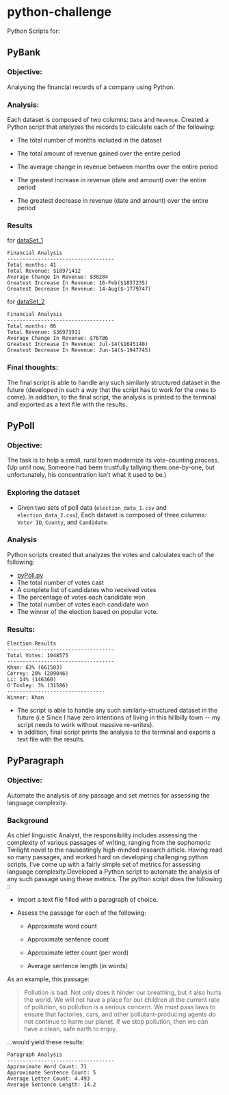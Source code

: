 # python-challenge
Python Scripts for:

## PyBank 
### Objective:
Analysing the financial records of a company using Python.

### Analysis:
Each dataset is composed of two columns: `Date` and `Revenue`. Created a Python script that analyzes the records to calculate each of the following:

* The total number of months included in the dataset

* The total amount of revenue gained over the entire period

* The average change in revenue between months over the entire period

* The greatest increase in revenue (date and amount) over the entire period

* The greatest decrease in revenue (date and amount) over the entire period

### Results

for [dataSet_1](pyBank/budget_data_1.csv)
```
Financial Analysis
-----------------------------------
Total months: 41
Total Revenue: $18971412
Average Change In Revenue: $30284
Greatest Increase In Revenue: 16-Feb($1837235)
Greatest Decrease In Revenue: 14-Aug($-1779747)
```

for [dataSet_2](pyBank/budget_data_2.csv)
```
Financial Analysis
-----------------------------------
Total months: 86
Total Revenue: $36973911
Average Change In Revenue: $76786
Greatest Increase In Revenue: Jul-14($1645140)
Greatest Decrease In Revenue: Jun-14($-1947745)

```
### Final thoughts:
The final script is able to handle any such similarly structured dataset in the future (developed in such a way that the  script has to work for the ones to come). In addition, to the final script, the analysis is printed to the terminal and exported as a text file with the results.


## PyPoll 

### Objective:
The task is to help a small, rural town modernize its vote-counting process. (Up until now, Someone had been trustfully tallying them one-by-one, but unfortunately, his concentration isn't what it used to be.)

### Exploring the dataset 
* Given two sets of poll data (`election_data_1.csv` and `election_data_2.csv`), Each dataset is composed of three columns: 
`Voter ID`, `County`, and `Candidate`.

### Analysis
Python scripts created  that analyzes the votes and calculates each of the following:
* [pyPoll.py](pyPoll/pyPoll.py)
* The total number of votes cast
* A complete list of candidates who received votes
* The percentage of votes each candidate won
* The total number of votes each candidate won
* The winner of the election based on popular vote.

### Results:
```
Election Results
-----------------------------------
Total Votes: 1048575
-----------------------------------
Khan: 63% (661583)
Correy: 20% (209046)
Li: 14% (146360)
O'Tooley: 3% (31586)
--------------------------------
Winner: Khan
```
* The script is able to handle any such similarly-structured dataset in the future (i.e Since I have zero intentions of living in this hillbilly town -- my script needs to work without massive re-writes). 
* In addition, final script prints the analysis to the terminal and exports a text file with the results.


## PyParagraph

### Objective:
Automate the analysis of any passage and set metrics for assessing the language complexity.

### Background
As chief linguistic Analyst, the responsibility includes assessing the complexity of various passages of writing, ranging from the sophomoric Twilight novel to the nauseatingly high-minded research article. Having read so many passages, and worked hard on developing challenging python scripts, I've come up with a fairly simple set of metrics for assessing language complexity.Developed a Python script to automate the analysis of any such passage using these metrics. The python script does the following ::

* Import a text file filled with a paragraph of choice.

* Assess the passage for each of the following:

  * Approximate word count

  * Approximate sentence count

  * Approximate letter count (per word)

  * Average sentence length (in words)

As an example, this passage:

> Pollution is bad. Not only does it hinder our breathing, but it also hurts the world. We will not have a place for our children at the current rate of pollution, so pollution is a serious concern. We must pass laws to ensure that factories, cars, and other pollutant-producing agents do not continue to harm our planet. If we stop pollution, then we can have a clean, safe earth to enjoy.

...would yield these results:
```
Paragraph Analysis
-----------------------------------
Approximate Word Count: 71
Approximate Sentence Count: 5
Average Letter Count: 4.493
Average Sentence Length: 14.2

